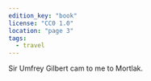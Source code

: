 ```yaml
---
edition_key: "book"
license: "CC0 1.0"
location: "page 3"
tags:
  - travel
---
```

Sir Umfrey Gilbert cam to me to Mortlak.
